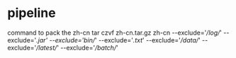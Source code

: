 # pipeline

command to pack the zh-cn 
tar czvf zh-cn.tar.gz zh-cn --exclude='*/log/*'  --exclude='*.jar' --exclude='bin/*'  --exclude='*.txt*' --exclude='*/data/*' --exclude='*/latest/*' --exclude='*/batch/*'